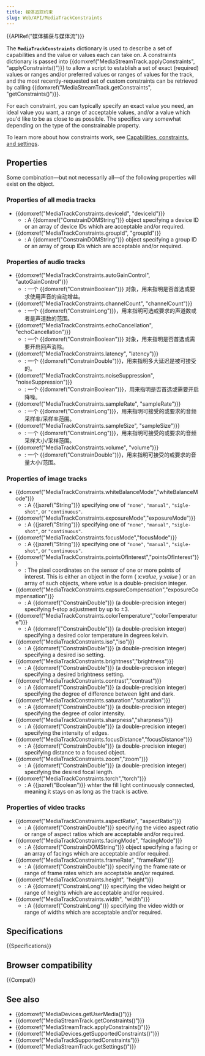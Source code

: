 ```yaml
---
title: 媒体追踪约束
slug: Web/API/MediaTrackConstraints
---
```


{{APIRef("媒体捕获与媒体流")}}

The **`MediaTrackConstraints`** dictionary is used to describe a set of capabilities and the value or values each can take on. A constraints dictionary is passed into {{domxref("MediaStreamTrack.applyConstraints", "applyConstraints()")}} to allow a script to establish a set of exact (required) values or ranges and/or preferred values or ranges of values for the track, and the most recently-requested set of custom constraints can be retrieved by calling {{domxref("MediaStreamTrack.getConstraints", "getConstraints()")}}.

For each constraint, you can typically specify an exact value you need, an ideal value you want, a range of acceptable values, and/or a value which you'd like to be as close to as possible. The specifics vary somewhat depending on the type of the constrainable property.

To learn more about how constraints work, see [Capabilities, constraints, and settings](/zh-CN/docs/Web/API/Media_Streams_API/Constraints).

## Properties

Some combination—but not necessarily all—of the following properties will exist on the object.

### Properties of all media tracks

- {{domxref("MediaTrackConstraints.deviceId", "deviceId")}}
  - : A {{domxref("ConstrainDOMString")}} object specifying a device ID or an array of device IDs which are acceptable and/or required.
- {{domxref("MediaTrackConstraints.groupId", "groupId")}}
  - : A {{domxref("ConstrainDOMString")}} object specifying a group ID or an array of group IDs which are acceptable and/or required.

### Properties of audio tracks

- {{domxref("MediaTrackConstraints.autoGainControl", "autoGainControl")}}
  - : 一个 {{domxref("ConstrainBoolean")}} 对象，用来指明是否首选或要求使用声音的自动增益。
- {{domxref("MediaTrackConstraints.channelCount", "channelCount")}}
  - : 一个 {{domxref("ConstrainLong")}}，用来指明可选或要求的声道数或者是声道数的范围。
- {{domxref("MediaTrackConstraints.echoCancellation", "echoCancellation")}}
  - : 一个 {{domxref("ConstrainBoolean")}} 对象，用来指明是否首选或需要开启回声消除。
- {{domxref("MediaTrackConstraints.latency", "latency")}}
  - : 一个 {{domxref("ConstrainDouble")}}，用来指明多大延迟是被可接受的。
- {{domxref("MediaTrackConstraints.noiseSuppression", "noiseSuppression")}}
  - : 一个 {{domxref("ConstrainBoolean")}}，用来指明是否首选或需要开启降噪。
- {{domxref("MediaTrackConstraints.sampleRate", "sampleRate")}}
  - : 一个 {{domxref("ConstrainLong")}}，用来指明可接受的或要求的音频采样率/采样率范围。
- {{domxref("MediaTrackConstraints.sampleSize", "sampleSize")}}
  - : 一个 {{domxref("ConstrainLong")}}，用来指明可接受的或要求的音频采样大小/采样范围。
- {{domxref("MediaTrackConstraints.volume", "volume")}}
  - : 一个 {{domxref("ConstrainDouble")}}，用来指明可接受的或要求的音量大小/范围。

### Properties of image tracks

- {{domxref("MediaTrackConstraints.whiteBalanceMode","whiteBalanceMode")}}
  - : A {{jsxref("String")}} specifying one of `"none"`, `"manual"`, `"sigle-shot"`, or `"continuous"`.
- {{domxref("MediaTrackConstraints.exposureMode","exposureMode")}}
  - : A {{jsxref("String")}} specifying one of `"none"`, `"manual"`, `"sigle-shot"`, or `"continuous"`.
- {{domxref("MediaTrackConstraints.focusMode","focusMode")}}
  - : A {{jsxref("String")}} specifying one of `"none"`, `"manual"`, `"sigle-shot"`, or `"continuous"`.
- {{domxref("MediaTrackConstraints.pointsOfInterest","pointsOfInterest")}}
  - : The pixel coordinates on the sensor of one or more points of interest. This is either an object in the form { x:_value_, y:_value_ } or an array of such objects, where _value_ is a double-precision integer.
- {{domxref("MediaTrackConstraints.expsureCompensation","exposureCompensation")}}
  - : A {{domxref("ConstrainDouble")}} (a double-precision integer) specifying f-stop adjustment by up to ±3.
- {{domxref("MediaTrackConstraints.colorTemperature","colorTemperature")}}
  - : A {{domxref("ConstrainDouble")}} (a double-precision integer) specifying a desired color temperature in degrees kelvin.
- {{domxref("MediaTrackConstraints.iso","iso")}}
  - : A {{domxref("ConstrainDouble")}} (a double-precision integer) specifying a desired iso setting.
- {{domxref("MediaTrackConstraints.brightness","brightness")}}
  - : A {{domxref("ConstrainDouble")}} (a double-precision integer) specifying a desired brightness setting.
- {{domxref("MediaTrackConstraints.contrast","contrast")}}
  - : A {{domxref("ConstrainDouble")}} (a double-precision integer) specifying the degree of difference between light and dark.
- {{domxref("MediaTrackConstraints.saturation","saturation")}}
  - : A {{domxref("ConstrainDouble")}} (a double-precision integer) specifying the degree of color intensity.
- {{domxref("MediaTrackConstraints.sharpness","sharpness")}}
  - : A {{domxref("ConstrainDouble")}} (a double-precision integer) specifying the intensity of edges.
- {{domxref("MediaTrackConstraints.focusDistance","focusDistance")}}
  - : A {{domxref("ConstrainDouble")}} (a double-precision integer) specifying distance to a focused object.
- {{domxref("MediaTrackConstraints.zoom","zoom")}}
  - : A {{domxref("ConstrainDouble")}} (a double-precision integer) specifying the desired focal length.
- {{domxref("MediaTrackConstraints.torch","torch")}}
  - : A {{jsxref("Boolean")}} whter the fill light continuously connected, meaning it stays on as long as the track is active.

### Properties of video tracks

- {{domxref("MediaTrackConstraints.aspectRatio", "aspectRatio")}}
  - : A {{domxref("ConstrainDouble")}} specifying the video aspect ratio or range of aspect ratios which are acceptable and/or required.
- {{domxref("MediaTrackConstraints.facingMode", "facingMode")}}
  - : A {{domxref("ConstrainDOMString")}} object specifying a facing or an array of facings which are acceptable and/or required.
- {{domxref("MediaTrackConstraints.frameRate", "frameRate")}}
  - : A {{domxref("ConstrainDouble")}} specifying the frame rate or range of frame rates which are acceptable and/or required.
- {{domxref("MediaTrackConstraints.height", "height")}}
  - : A {{domxref("ConstrainLong")}} specifying the video height or range of heights which are acceptable and/or required.
- {{domxref("MediaTrackConstraints.width", "width")}}
  - : A {{domxref("ConstrainLong")}} specifying the video width or range of widths which are acceptable and/or required.

## Specifications

{{Specifications}}

## Browser compatibility

{{Compat}}

## See also

- {{domxref("MediaDevices.getUserMedia()")}}
- {{domxref("MediaStreamTrack.getConstraints()")}}
- {{domxref("MediaStreamTrack.applyConstraints()")}}
- {{domxref("MediaDevices.getSupportedConstraints()")}}
- {{domxref("MediaTrackSupportedConstraints")}}
- {{domxref("MediaStreamTrack.getSettings()")}}
